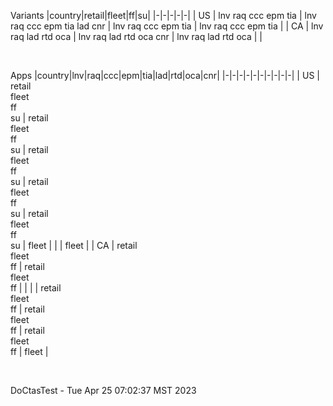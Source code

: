 Variants
|country|retail|fleet|ff|su|
|-|-|-|-|-|
| US      | lnv raq ccc epm tia | lnv raq ccc epm tia lad cnr | lnv raq ccc epm tia | lnv raq ccc epm tia |
| CA      | lnv raq lad rtd oca | lnv raq lad rtd oca cnr     | lnv raq lad rtd oca |                     |

<br>

Apps
|country|lnv|raq|ccc|epm|tia|lad|rtd|oca|cnr|
|-|-|-|-|-|-|-|-|-|-|
| US      | retail<br>fleet<br>ff<br>su | retail<br>fleet<br>ff<br>su | retail<br>fleet<br>ff<br>su | retail<br>fleet<br>ff<br>su | retail<br>fleet<br>ff<br>su | fleet                 |                       |                       | fleet |
| CA      | retail<br>fleet<br>ff       | retail<br>fleet<br>ff       |                             |                             |                             | retail<br>fleet<br>ff | retail<br>fleet<br>ff | retail<br>fleet<br>ff | fleet |


<br>

DoCtasTest - Tue Apr 25 07:02:37 MST 2023